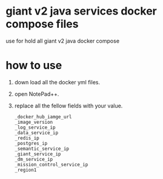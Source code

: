# giant v2 java services  docker compose files
use for hold all giant v2 java docker compose



# how to use
1. down load all the docker yml files.
2. open NotePad++.
3. replace all the fellow fields with your value.

   ```
   _docker_hub_iamge_url
   _image_version
   _log_service_ip
   _data_service_ip
   _redis_ip
   _postgres_ip
   _semantic_service_ip
   _giant_service_ip
   _dm_service_ip
   _mission_control_service_ip
   _region1
  ```

